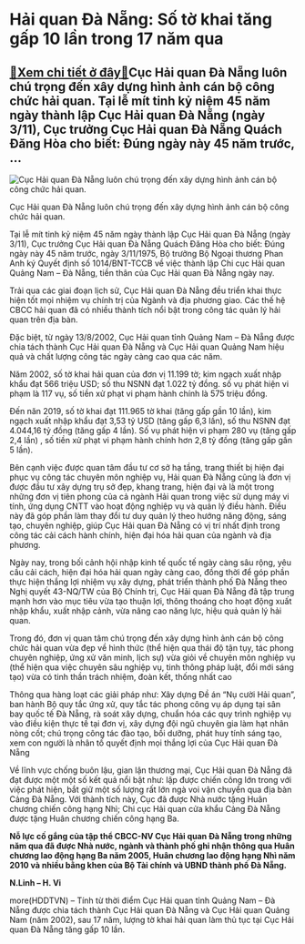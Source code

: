 Hải quan Đà Nẵng: Số tờ khai tăng gấp 10 lần trong 17 năm qua
=============================================================

[:gift:Xem chi tiết ở đây:gift:](https://hddtvn.com/hai-quan-da-nang-so-to-khai-tang-gap-10-lan-trong-17-nam-qua/)Cục Hải quan Đà Nẵng luôn chú trọng đến xây dựng hình ảnh cán bộ công chức hải quan. Tại lễ mít tinh kỷ niệm 45 năm ngày thành lập Cục Hải quan Đà Nẵng (ngày 3/11), Cục trưởng Cục Hải quan Đà Nẵng Quách Đăng Hòa cho biết: Đúng ngày này 45 năm trước, …
-----------------------------------------------------------------------------------------------------------------------------------------------------------------------------------------------------------------------------------------------------------





![Cục Hải quan Đà Nẵng luôn chú trọng đến xây dựng hình ảnh cán bộ công chức hải quan.](https://hddtvn.com/wp-content/uploads/2021/01/2853_image003.jpg "Cục Hải quan Đà Nẵng luôn chú trọng đến xây dựng hình ảnh cán bộ công chức hải quan.")


Cục Hải quan Đà Nẵng luôn chú trọng đến xây dựng hình ảnh cán bộ công chức hải quan.



Tại lễ mít tinh kỷ niệm 45 năm ngày thành lập Cục Hải quan Đà Nẵng (ngày 3/11), Cục trưởng Cục Hải quan Đà Nẵng Quách Đăng Hòa cho biết: Đúng ngày này 45 năm trước, ngày 3/11/1975, Bộ trưởng Bộ Ngoại thương Phan Anh ký Quyết định số 1014/BNT-TCCB về việc thành lập Chi cục Hải quan Quảng Nam – Đà Nẵng, tiền thân của Cục Hải quan Đà Nẵng ngày nay.


Trải qua các giai đoạn lịch sử, Cục Hải quan Đà Nẵng đều triển khai thực hiện tốt mọi nhiệm vụ chính trị của Ngành và địa phương giao. Các thế hệ CBCC hải quan đã có nhiều thành tích nổi bật trong công tác quản lý hải quan trên địa bàn.


Đặc biệt, từ ngày 13/8/2002, Cục Hải quan tỉnh Quảng Nam – Đà Nẵng được chia tách thành Cục Hải quan Đà Nẵng và Cục Hải quan Quảng Nam hiệu quả và chất lượng công tác ngày càng cao qua các năm.


Năm 2002, số tờ khai hải quan của đơn vị 11.199 tờ; kim ngạch xuất nhập khẩu đạt 566 triệu USD; số thu NSNN đạt 1.022 tỷ đồng. số vụ phát hiện vi phạm là 117 vụ, số tiền xử phạt vi phạm hành chính là 575 triệu đồng.


Đến năn 2019, số tờ khai đạt 111.965 tờ khai (tăng gấp gần 10 lần), kim ngạch xuất nhập khẩu đạt 3,53 tỷ USD (tăng gấp 6,3 lần), số thu NSNN đạt 4.044,16 tỷ đồng (tăng gấp 4 lần). Số vụ phát hiện vi phạm 280 vụ (tăng gấp 2,4 lần) , số tiền xử phạt vi phạm hành chính hơn 2,8 tỷ đồng (tăng gấp gần 5 lần).


Bên cạnh việc được quan tâm đầu tư cơ sở hạ tầng, trang thiết bị hiện đại phục vụ công tác chuyên môn nghiệp vụ, Hải quan Đà Nẵng cũng là đơn vị được đầu tư xây dựng trụ sở đẹp, khang trang, hiện đại và là một trong những đơn vị tiên phong của cả ngành Hải quan trong việc sử dụng máy vi tính, ứng dụng CNTT vào hoạt động nghiệp vụ và quản lý điều hành. Điều này đã góp phần làm thay đổi tư duy quản lý theo hướng năng động, sáng tạo, chuyên nghiệp, giúp Cục Hải quan Đà Nẵng có vị trí nhất định trong công tác cải cách hành chính, hiện đại hóa hải quan của ngành và địa phương.


Ngày nay, trong bối cảnh hội nhập kinh tế quốc tế ngày càng sâu rộng, yêu cầu cải cách, hiện đại hóa hải quan ngày càng cao, đồng thời để góp phần thực hiện thắng lợi nhiệm vụ xây dựng, phát triển thành phố Đà Nẵng theo Nghị quyết 43-NQ/TW của Bộ Chính trị, Cục Hải quan Đà Nẵng đã tập trung mạnh hơn vào mục tiêu vừa tạo thuận lợi, thông thoáng cho hoạt động xuất nhập khẩu, xuất nhập cảnh, vừa nâng cao năng lực, hiệu quả quản lý hải quan.


Trong đó, đơn vị quan tâm chú trọng đến xây dựng hình ảnh cán bộ công chức hải quan vừa đẹp về hình thức (thể hiện qua thái độ tận tụy, tác phong chuyên nghiệp, ứng xử văn minh, lịch sự) vừa giỏi về chuyên môn nghiệp vụ (thể hiện qua việc chuyên sâu nghiệp vụ, tinh thông pháp luật, đổi mới sáng tạo) vừa có tinh thần trách nhiệm, đoàn kết, thống nhất cao


Thông qua hàng loạt các giải pháp như: Xây dựng Đề án “Nụ cười Hải quan”, ban hành Bộ quy tắc ứng xử, quy tắc tác phong công vụ áp dụng tại sân bay quốc tế Đà Nẵng, rà soát xây dựng, chuẩn hóa các quy trình nghiệp vụ vào điều kiện thực tế tại đơn vị, xây dựng đội ngũ chuyên gia làm hạt nhân nòng cốt; chú trọng công tác đào tạo, bồi dưỡng, phát huy tính sáng tạo, xem con người là nhân tố quyết định mọi thắng lợi của Cục Hải quan Đà Nẵng


Về lĩnh vực chống buôn lậu, gian lận thương mại, Cục Hải quan Đà Nẵng đã đạt được một một số kết quả nổi bật như: lập được chiến công lớn trong với việc phát hiện, bắt giữ một số lượng rất lớn ngà voi vận chuyển qua địa bàn Cảng Đà Nẵng. Với thành tích này, Cục đã được Nhà nước tặng Huân chương chiến công hạng Nhì; Chi cục Hải quan cửa khẩu Cảng Đà Nẵng được tặng Huân chương chiến công hạng Ba.





**Nỗ lực cố gắng của tập thể CBCC-NV Cục Hải quan Đà Nẵng trong những năm qua đã được Nhà nước, ngành và thành phố ghi nhận thông qua Huân chương lao động hạng Ba năm 2005, Huân chương lao động hạng Nhì năm 2010 và nhiều bằng khen của Bộ Tài chính và UBND thành phố Đà Nẵng.**




**N.Linh – H. Vi**



more(HDDTVN) – Tính từ thời điểm Cục Hải quan tỉnh Quảng Nam – Đà Nẵng được chia tách thành Cục Hải quan Đà Nẵng và Cục Hải quan Quảng Nam (năm 2002), sau 17 năm, lượng tờ khai hải quan làm thủ tục tại Cục Hải quan Đà Nẵng tăng gấp 10 lần.

